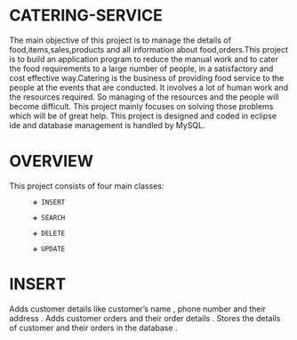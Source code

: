 # CATERING-SERVICE
The main objective of this project is to manage the details of food,items,sales,products and all information about food,orders.This project is to build an application program to reduce the manual work and to cater the food requirements to a large number of people, in a satisfactory and cost effective way.Catering is the business of providing food service to the people at the events that are conducted. It involves a lot of human work and the resources required. So managing of the resources and the people will become difficult. This project mainly focuses on solving those problems which will be of great help. This project is designed and coded in eclipse ide and database management is handled by MySQL. 
# OVERVIEW
This project consists of four main classes:
          
          ✤ INSERT
         
          ✤ SEARCH
          
          ✤ DELETE
          
          ✤ UPDATE

# INSERT
Adds customer details like customer’s name , phone number and their address .
Adds customer orders and their order details .
Stores the details of customer and their orders in the database . 

